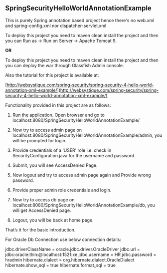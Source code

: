 ## SpringSecurityHelloWorldAnnotationExample

This is purely Spring annotation based project hence there's no web.xml and spring-config.xml 
nor dispatcher-servlet.xml

To deploy this project you need to maven clean install the project and
 then you can Run as -> Run on Server -> Apache Tomcat 9.
 
 <b>OR</b>
 
To deploy this project you need to maven clean install the project and
 then you can deploy the war through Glassfish Admin console.
 
 Also the tutorial for this project is available at:
 
[http://websystique.com/spring-security/spring-security-4-hello-world-annotation-xml-example/](http://websystique.com/spring-security/spring-security-4-hello-world-annotation-xml-example/)

Functionality provided in this project are as follows:


1. Run the application. Open browser and go to localhost:8080/SpringSecurityHelloWorldAnnotationExample/

2. Now try to access admin page on localhost:8080/SpringSecurityHelloWorldAnnotationExample/admin, you will be prompted for login.

3. Provide credentials of a ‘USER’ role i.e. check in SecurityConfiguration.java for the username and password.

4. Submit, you will see AccessDenied Page.

5. Now logout and try to access admin page again and Provide wrong password.

6. Provide proper admin role credentials and login.

7. Now try to access db page on localhost:8080/SpringSecurityHelloWorldAnnotationExample/db, you will get AccessDenied page.

8. Logout, you will be back at home page.

That’s it for the basic introduction.


For Oracle Db Connection use below connection details:

jdbc.driverClassName = oracle.jdbc.driver.OracleDriver
jdbc.url = jdbc:oracle:thin:@localhost:1521:xe
jdbc.username = HR
jdbc.password = hradmin
hibernate.dialect = org.hibernate.dialect.OracleDialect
hibernate.show_sql = true
hibernate.format_sql = true

